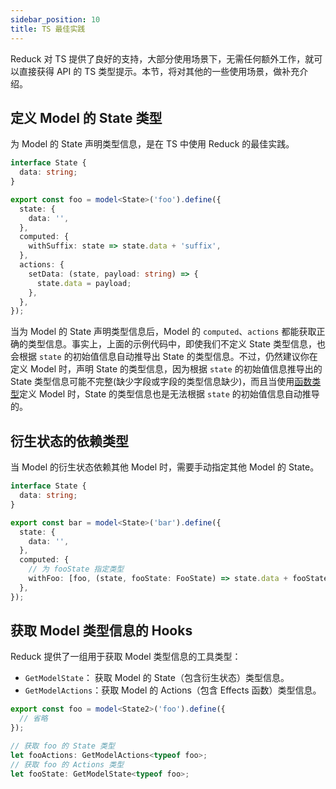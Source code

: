 ```yaml
---
sidebar_position: 10
title: TS 最佳实践
---
```


Reduck 对 TS 提供了良好的支持，大部分使用场景下，无需任何额外工作，就可以直接获得 API 的 TS 类型提示。本节，将对其他的一些使用场景，做补充介绍。

## 定义 Model 的 State 类型

为 Model 的 State 声明类型信息，是在 TS 中使用 Reduck 的最佳实践。

```ts title="示例"
interface State {
  data: string;
}

export const foo = model<State>('foo').define({
  state: {
    data: '',
  },
  computed: {
    withSuffix: state => state.data + 'suffix',
  },
  actions: {
    setData: (state, payload: string) => {
      state.data = payload;
    },
  },
});
```

当为 Model 的 State 声明类型信息后，Model 的 `computed`、`actions` 都能获取正确的类型信息。事实上，上面的示例代码中，即使我们不定义 State 类型信息，也会根据 `state` 的初始值信息自动推导出 State 的类型信息。不过，仍然建议你在定义 Model 时，声明 State 的类型信息，因为根据 `state` 的初始值信息推导出的 State 类型信息可能不完整(缺少字段或字段的类型信息缺少)，而且当使用[函数类型](/docs/apis/app/runtime/model/model_#函数类型)定义 Model 时，State 的类型信息也是无法根据 `state` 的初始值信息自动推导的。

## 衍生状态的依赖类型

当 Model 的衍生状态依赖其他 Model 时，需要手动指定其他 Model 的 State。

```ts title="示例"
interface State {
  data: string;
}

export const bar = model<State>('bar').define({
  state: {
    data: '',
  },
  computed: {
    // 为 fooState 指定类型
    withFoo: [foo, (state, fooState: FooState) => state.data + fooState.data],
  },
});
```

## 获取 Model 类型信息的 Hooks

Reduck 提供了一组用于获取 Model 类型信息的工具类型：

- `GetModelState`： 获取 Model 的 State（包含衍生状态）类型信息。
- `GetModelActions`：获取 Model 的 Actions（包含 Effects 函数）类型信息。

```ts title="示例"
export const foo = model<State2>('foo').define({
  // 省略
});

// 获取 foo 的 State 类型
let fooActions: GetModelActions<typeof foo>;
// 获取 foo 的 Actions 类型
let fooState: GetModelState<typeof foo>;
```
